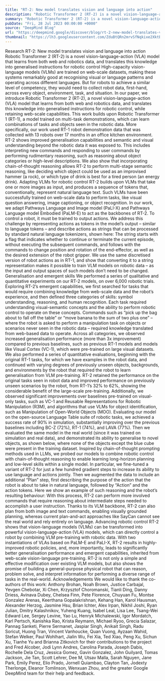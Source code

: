 ```yaml
---
title: "RT-2: New model translates vision and language into action"
description: "Robotic Transformer 2 (RT-2) is a novel vision-language-action (VLA) model that learns from both web and robotics data, and translates this knowledge into generalised instructions for robotic control."
summary: "Robotic Transformer 2 (RT-2) is a novel vision-language-action (VLA) model that learns from both web and robotics data,"
pubDate: "Fri, 28 Jul 2023 00:00:00 +0000"
source: "DeepMind Blog"
url: "https://deepmind.google/discover/blog/rt-2-new-model-translates-vision-and-language-into-action/"
thumbnail: "https://lh3.googleusercontent.com/ZduBtQRn2mrvSfNqkixe2XktBREieIhekS7NcboCn0E76gFVckUwNLZw74EJ5jIndzxbRoCqCY47iW1-eGi5c_JJV1DFyTmkS91vMnRalgT0rih125s=w528-h297-n-nu-rw"
---
```


Research
RT-2: New model translates vision and language into action
Robotic Transformer 2 (RT-2) is a novel vision-language-action (VLA) model that learns from both web and robotics data, and translates this knowledge into generalised instructions for robotic control
High-capacity vision-language models (VLMs) are trained on web-scale datasets, making these systems remarkably good at recognising visual or language patterns and operating across different languages. But for robots to achieve a similar level of competency, they would need to collect robot data, first-hand, across every object, environment, task, and situation.
In our paper, we introduce Robotic Transformer 2 (RT-2), a novel vision-language-action (VLA) model that learns from both web and robotics data, and translates this knowledge into generalised instructions for robotic control, while retaining web-scale capabilities.
This work builds upon Robotic Transformer 1 (RT-1), a model trained on multi-task demonstrations, which can learn combinations of tasks and objects seen in the robotic data. More specifically, our work used RT-1 robot demonstration data that was collected with 13 robots over 17 months in an office kitchen environment.
RT-2 shows improved generalisation capabilities and semantic and visual understanding beyond the robotic data it was exposed to. This includes interpreting new commands and responding to user commands by performing rudimentary reasoning, such as reasoning about object categories or high-level descriptions.
We also show that incorporating chain-of-thought reasoning allows RT-2 to perform multi-stage semantic reasoning, like deciding which object could be used as an improvised hammer (a rock), or which type of drink is best for a tired person (an energy drink).
Adapting VLMs for robotic control
RT-2 builds upon VLMs that take one or more images as input, and produces a sequence of tokens that, conventionally, represent natural language text. Such VLMs have been successfully trained on web-scale data to perform tasks, like visual question answering, image captioning, or object recognition. In our work, we adapt Pathways Language and Image model (PaLI-X) and Pathways Language model Embodied (PaLM-E) to act as the backbones of RT-2.
To control a robot, it must be trained to output actions. We address this challenge by representing actions as tokens in the model’s output – similar to language tokens – and describe actions as strings that can be processed by standard natural language tokenizers, shown here:
The string starts with a flag that indicates whether to continue or terminate the current episode, without executing the subsequent commands, and follows with the commands to change position and rotation of the end-effector, as well as the desired extension of the robot gripper.
We use the same discretised version of robot actions as in RT-1, and show that converting it to a string representation makes it possible to train VLM models on robotic data – as the input and output spaces of such models don’t need to be changed.
Generalisation and emergent skills
We performed a series of qualitative and quantitative experiments on our RT-2 models, on over 6,000 robotic trials. Exploring RT-2’s emergent capabilities, we first searched for tasks that would require combining knowledge from web-scale data and the robot’s experience, and then defined three categories of skills: symbol understanding, reasoning, and human recognition.
Each task required understanding visual-semantic concepts and the ability to perform robotic control to operate on these concepts. Commands such as “pick up the bag about to fall off the table” or “move banana to the sum of two plus one” – where the robot is asked to perform a manipulation task on objects or scenarios never seen in the robotic data – required knowledge translated from web-based data to operate.
Across all categories, we observed increased generalisation performance (more than 3x improvement) compared to previous baselines, such as previous RT-1 models and models like Visual Cortex (VC-1), which were pre-trained on large visual datasets.
We also performed a series of quantitative evaluations, beginning with the original RT-1 tasks, for which we have examples in the robot data, and continued with varying degrees of previously unseen objects, backgrounds, and environments by the robot that required the robot to learn generalisation from VLM pre-training.
RT-2 retained the performance on the original tasks seen in robot data and improved performance on previously unseen scenarios by the robot, from RT-1’s 32% to 62%, showing the considerable benefit of the large-scale pre-training.
Additionally, we observed significant improvements over baselines pre-trained on visual-only tasks, such as VC-1 and Reusable Representations for Robotic Manipulation (R3M), and algorithms that use VLMs for object identification, such as Manipulation of Open-World Objects (MOO).
Evaluating our model on the open-source Language Table suite of robotic tasks, we achieved a success rate of 90% in simulation, substantially improving over the previous baselines including BC-Z (72%), RT-1 (74%), and LAVA (77%).
Then we evaluated the same model in the real world (since it was trained on simulation and real data), and demonstrated its ability to generalise to novel objects, as shown below, where none of the objects except the blue cube were present in the training dataset.
Inspired by chain-of-thought prompting methods used in LLMs, we probed our models to combine robotic control with chain-of-thought reasoning to enable learning long-horizon planning and low-level skills within a single model.
In particular, we fine-tuned a variant of RT-2 for just a few hundred gradient steps to increase its ability to use language and actions jointly. Then we augmented the data to include an additional “Plan” step, first describing the purpose of the action that the robot is about to take in natural language, followed by “Action” and the action tokens. Here we show an example of such reasoning and the robot’s resulting behaviour:
With this process, RT-2 can perform more involved commands that require reasoning about intermediate steps needed to accomplish a user instruction. Thanks to its VLM backbone, RT-2 can also plan from both image and text commands, enabling visually grounded planning, whereas current plan-and-act approaches like SayCan cannot see the real world and rely entirely on language.
Advancing robotic control
RT-2 shows that vision-language models (VLMs) can be transformed into powerful vision-language-action (VLA) models, which can directly control a robot by combining VLM pre-training with robotic data.
With two instantiations of VLAs based on PaLM-E and PaLI-X, RT-2 results in highly-improved robotic policies, and, more importantly, leads to significantly better generalisation performance and emergent capabilities, inherited from web-scale vision-language pre-training.
RT-2 is not only a simple and effective modification over existing VLM models, but also shows the promise of building a general-purpose physical robot that can reason, problem solve, and interpret information for performing a diverse range of tasks in the real-world.
Acknowledgements
We would like to thank the co-authors of this work: Anthony Brohan, Noah Brown, Justice Carbajal, Yevgen Chebotar, Xi Chen, Krzysztof Choromanski, Tianli Ding, Danny Driess, Avinava Dubey, Chelsea Finn, Pete Florence, Chuyuan Fu, Montse Gonzalez Arenas, Keerthana Gopalakrishnan, Kehang Han, Karol Hausman, Alexander Herzog, Jasmine Hsu, Brian Ichter, Alex Irpan, Nikhil Joshi, Ryan Julian, Dmitry Kalashnikov, Yuheng Kuang, Isabel Leal, Lisa Lee, Tsang-Wei Edward Lee, Sergey Levine, Yao Lu, Henryk Michalewski, Igor Mordatch, Karl Pertsch, Kanishka Rao, Krista Reymann, Michael Ryoo, Grecia Salazar, Pannag Sanketi, Pierre Sermanet, Jaspiar Singh, Anikait Singh, Radu Soricut, Huong Tran, Vincent Vanhoucke, Quan Vuong, Ayzaan Wahid, Stefan Welker, Paul Wohlhart, Jialin Wu, Fei Xia, Ted Xiao, Peng Xu, Sichun Xu, Tianhe Yu and Brianna Zitkovich for their contributions to the project and Fred Alcober, Jodi Lynn Andres, Carolina Parada, Joseph Dabis, Rochelle Dela Cruz, Jessica Gomez, Gavin Gonzalez, John Guilyard, Tomas Jackson, Jie Tan, Scott Lehrer, Dee M, Utsav Malla, Sarah Nguyen, Jane Park, Emily Perez, Elio Prado, Jornell Quiambao, Clayton Tan, Jodexty Therlonge, Eleanor Tomlinson, Wenxuan Zhou, and the greater Google DeepMind team for their help and feedback.
